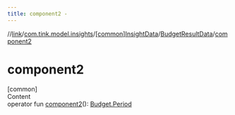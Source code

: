 ```yaml
---
title: component2 -
---
```

//[link](../../../index.md)/[com.tink.model.insights](../../index.md)/[[common]InsightData](../index.md)/[BudgetResultData](index.md)/[component2](component2.md)



# component2  
[common]  
Content  
operator fun [component2](component2.md)(): [Budget.Period](../../../com.tink.model.budget/[common]-budget/-period/index.md)  



